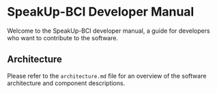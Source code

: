 # SpeakUp-BCI Developer Manual
Welcome to the SpeakUp-BCI developer manual, a guide for developers who want to contribute to the software.

## Architecture
Please refer to the `architecture.md` file for an overview of the software architecture and component descriptions.

